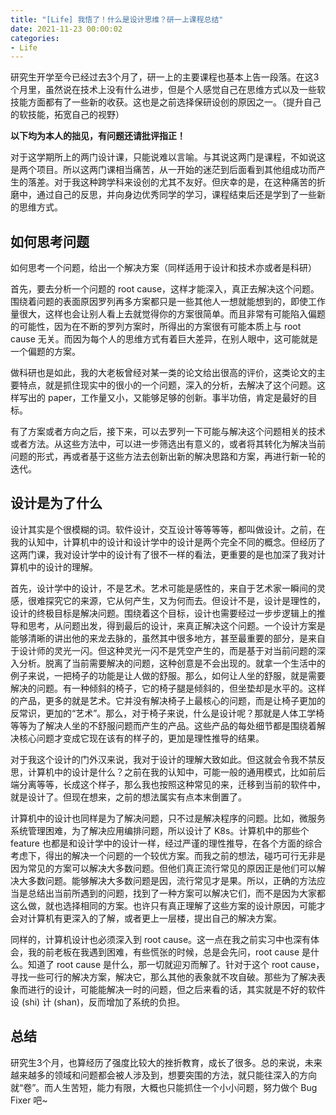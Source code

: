 ```yaml
---
title: "[Life] 我悟了！什么是设计思维？研一上课程总结"
date: 2021-11-23 00:00:02
categories:
- Life
---
```


研究生开学至今已经过去3个月了，研一上的主要课程也基本上告一段落。在这3个月里，虽然说在技术上没有什么进步，但是个人感觉自己在思维方式以及一些软技能方面都有了一些新的收获。这也是之前选择保研设创的原因之一。（提升自己的软技能，拓宽自己的视野）

<!-- more -->

**以下均为本人的拙见，有问题还请批评指正！**

对于这学期所上的两门设计课，只能说难以言喻。与其说这两门是课程，不如说这是两个项目。所以这两门课相当痛苦，从一开始的迷茫到后面看到其他组成功而产生的落差。对于我这种跨学科来设创的尤其不友好。但庆幸的是，在这种痛苦的折磨中，通过自己的反思，并向身边优秀同学的学习，课程结束后还是学到了一些新的思维方式。

## 如何思考问题

如何思考一个问题，给出一个解决方案（同样适用于设计和技术亦或者是科研）

首先，要去分析一个问题的 root cause，这样才能深入，真正去解决这个问题。围绕着问题的表面原因罗列再多方案都只是一些其他人一想就能想到的，即使工作量很大，这样也会让别人看上去就觉得你的方案很简单。而且非常有可能陷入偏题的可能性，因为在不断的罗列方案时，所得出的方案很有可能本质上与 root cause 无关。而因为每个人的思维方式有着巨大差异，在别人眼中，这可能就是一个偏题的方案。

做科研也是如此，我的大老板曾经对某一类的论文给出很高的评价，这类论文的主要特点，就是抓住现实中的很小的一个问题，深入的分析，去解决了这个问题。这样写出的 paper，工作量又小，又能够足够的创新。事半功倍，肯定是最好的目标。

有了方案或者方向之后，接下来，可以去罗列一下可能与解决这个问题相关的技术或者方法。从这些方法中，可以进一步筛选出有意义的，或者将其转化为解决当前问题的形式，再或者基于这些方法去创新出新的解决思路和方案，再进行新一轮的迭代。

## 设计是为了什么

设计其实是个很模糊的词。软件设计，交互设计等等等等，都叫做设计。之前，在我的认知中，计算机中的设计和设计学中的设计是两个完全不同的概念。但经历了这两门课，我对设计学中的设计有了很不一样的看法，更重要的是也加深了我对计算机中的设计的理解。

首先，设计学中的设计，不是艺术。艺术可能是感性的，来自于艺术家一瞬间的灵感，很难探究它的来源，它从何产生，又为何而去。但设计不是，设计是理性的，设计的终极目标是解决问题。围绕着这个目标，设计也需要经过一步步逻辑上的推导和思考，从问题出发，得到最后的设计，来真正解决这个问题。一个设计方案是能够清晰的讲出他的来龙去脉的，虽然其中很多地方，甚至最重要的部分，是来自于设计师的灵光一闪。但这种灵光一闪不是凭空产生的，而是基于对当前问题的深入分析。脱离了当前需要解决的问题，这种创意是不会出现的。就拿一个生活中的例子来说，一把椅子的功能是让人做的舒服。那么，如何让人坐的舒服，就是需要解决的问题。有一种倾斜的椅子，它的椅子腿是倾斜的，但坐垫却是水平的。这样的产品，更多的就是艺术。它并没有解决椅子上最核心的问题，而是让椅子更加的反常识，更加的“艺术”。那么，对于椅子来说，什么是设计呢？那就是人体工学椅等等为了解决人坐的不舒服问题而产生的产品。这些产品的每处细节都是围绕着解决核心问题才变成它现在该有的样子的，更加是理性推导的结果。

对于我这个设计的门外汉来说，我对于设计的理解大致如此。但这就会令我不禁反思，计算机中的设计是什么？之前在我的认知中，可能一般的通用模式，比如前后端分离等等，长成这个样子，那么我也按照这种常见的来，迁移到当前的软件中，就是设计了。但现在想来，之前的想法属实有点本末倒置了。

计算机中的设计也同样是为了解决问题，只不过是解决程序的问题。比如，微服务系统管理困难，为了解决应用编排问题，所以设计了 K8s。计算机中的那些个 feature 也都是和设计学中的设计一样，经过严谨的理性推导，在各个方面的综合考虑下，得出的解决一个问题的一个较优方案。而我之前的想法，碰巧可行无非是因为常见的方案可以解决大多数问题。但他们真正流行常见的原因正是他们可以解决大多数问题。能够解决大多数问题是因，流行常见才是果。所以，正确的方法应当是总结出当前所遇到的问题，找到了一种方案可以解决它们，而不是因为大家都这么做，就也选择相同的方案。也许只有真正理解了这些方案的设计原因，可能才会对计算机有更深入的了解，或者更上一层楼，提出自己的解决方案。

同样的，计算机设计也必须深入到 root cause。这一点在我之前实习中也深有体会，我的前老板在我遇到困难，有些慌张的时候，总是会先问，root cause 是什么。知道了 root cause 是什么，那一切就迎刃而解了。针对于这个 root cause，寻找一些可行的解决方案，解决它，那么其他的表象就不攻自破。那些为了解决表象而进行的设计，可能能解决一时的问题，但之后来看的话，其实就是不好的软件设 (shi) 计 (shan)，反而增加了系统的负担。

## 总结

研究生3个月，也算经历了强度比较大的挫折教育，成长了很多。总的来说，未来越来越多的领域和问题都会被人涉及到，想要突围的方法，就只能往深入的方向就“卷”。而人生苦短，能力有限，大概也只能抓住一个小小问题，努力做个 Bug Fixer 吧~
